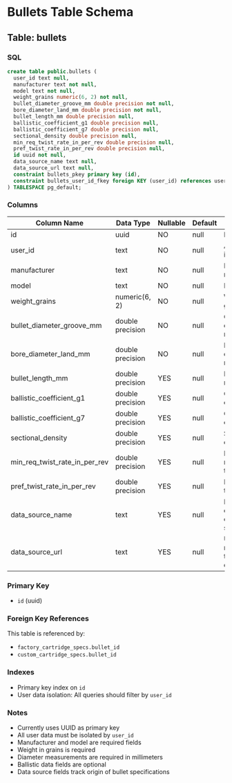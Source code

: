 # Bullets Table Schema

## Table: bullets

### SQL
```sql
create table public.bullets (
  user_id text null,
  manufacturer text not null,
  model text not null,
  weight_grains numeric(6, 2) not null,
  bullet_diameter_groove_mm double precision not null,
  bore_diameter_land_mm double precision not null,
  bullet_length_mm double precision null,
  ballistic_coefficient_g1 double precision null,
  ballistic_coefficient_g7 double precision null,
  sectional_density double precision null,
  min_req_twist_rate_in_per_rev double precision null,
  pref_twist_rate_in_per_rev double precision null,
  id uuid not null,
  data_source_name text null,
  data_source_url text null,
  constraint bullets_pkey primary key (id),
  constraint bullets_user_id_fkey foreign KEY (user_id) references users (id)
) TABLESPACE pg_default;
```

### Columns

| Column Name                   | Data Type        | Nullable | Default | Notes                                             |
|-------------------------------|------------------|----------|---------|---------------------------------------------------|
| id                            | uuid             | NO       | null    | Primary key                                       |
| user_id                       | text             | NO       | null    | Auth0 user identifier                             |
| manufacturer                  | text             | NO       | null    | Bullet manufacturer                               |
| model                         | text             | NO       | null    | Bullet model                                      |
| weight_grains                 | numeric(6, 2)    | NO       | null    | Weight in grains                                  |
| bullet_diameter_groove_mm     | double precision | NO       | null    | Groove diameter in millimeters                    |
| bore_diameter_land_mm         | double precision | NO       | null    | Land diameter in millimeters                      |
| bullet_length_mm              | double precision | YES      | null    | Length in millimeters                             |
| ballistic_coefficient_g1      | double precision | YES      | null    | G1 ballistic coefficient                          |
| ballistic_coefficient_g7      | double precision | YES      | null    | G7 ballistic coefficient                          |
| sectional_density             | double precision | YES      | null    | Sectional density                                 |
| min_req_twist_rate_in_per_rev | double precision | YES      | null    | Minimum required twist rate                       |
| pref_twist_rate_in_per_rev    | double precision | YES      | null    | Preferred twist rate                              |
| data_source_name              | text             | YES      | null    | Name or description of the data source            |
| data_source_url               | text             | YES      | null    | URL or reference to the original data source      |

### Primary Key
- `id` (uuid)

### Foreign Key References
This table is referenced by:
- `factory_cartridge_specs.bullet_id`
- `custom_cartridge_specs.bullet_id`

### Indexes
- Primary key index on `id`
- User data isolation: All queries should filter by `user_id`

### Notes
- Currently uses UUID as primary key
- All user data must be isolated by `user_id`
- Manufacturer and model are required fields
- Weight in grains is required
- Diameter measurements are required in millimeters
- Ballistic data fields are optional
- Data source fields track origin of bullet specifications